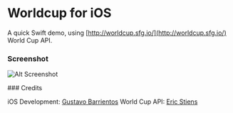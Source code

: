 Worldcup for iOS
================

A quick Swift demo, using [http://worldcup.sfg.io/](http://worldcup.sfg.io/) World Cup API.

### Screenshot
![Alt Screenshot](/screenshot/screen.png)

### Credits

iOS Development: [Gustavo Barrientos](http://www.acidstudios.mx)
World Cup API: [Eric Stiens](http//www.softwareforgood.com/soccer-good)
